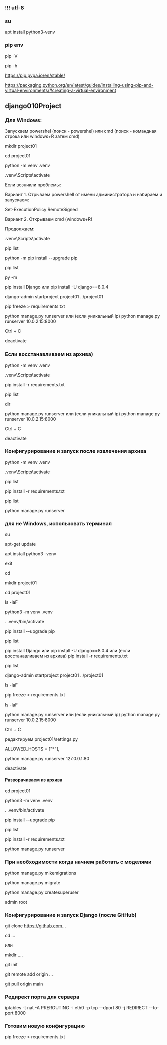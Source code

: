 ### !!! utf-8

### su

apt install python3-venv

### pip env


pip -V

pip -h

https://pip.pypa.io/en/stable/

https://packaging.python.org/en/latest/guides/installing-using-pip-and-virtual-environments/#creating-a-virtual-environment



## django010Project


### Для Windows: 

Запускаем powershel (поиск - powershel) или cmd (поиск - командная строка или windows+R  затем cmd)

mkdir project01

cd project01


python -m venv .venv

.venv\Scripts\activate

Если возникли проблемы:

Вариант 1. Отрываем powershell от имени администратора и набираем и запускаем:

Set-ExecutionPolicy RemoteSigned 


Вариант 2. Открываем cmd (windows+R)

Продолжаем: 


.venv\Scripts\activate

pip list

python -m pip install --upgrade pip

pip list

py -m 

pip install Django или  pip install -U django==8.0.4

django-admin startproject project01 ../project01

pip freeze > requirements.txt

python manage.py runserver или (если уникальный ip)  python manage.py runserver 10.0.2.15:8000

Ctrl + C

deactivate


### Если восстанавливаем из архива) 

python -m venv .venv

.venv\Scripts\activate


pip install -r requirements.txt  

pip list

dir


python manage.py runserver или (если уникальный ip)  python manage.py runserver 10.0.2.15:8000

Ctrl + C

deactivate



### Конфигурирование и запуск после извлечения архива

python -m venv .venv

.venv\Scripts\activate

pip list

pip install -r requirements.txt

pip list

python manage.py runserver 

### для не Windows, использовать терминал

 
su

apt-get update

apt install python3 -venv

exit

cd

mkdir project01

cd project01

ls -laF

python3 -m venv .venv

. .venv/bin/activate

pip install --upgrade pip

pip list

pip install Django или  pip install -U django==8.0.4 или (если восстанавливаем из архива) pip install -r requirements.txt  

pip list

django-admin startproject project01 ../project01

ls -laF

pip freeze > requirements.txt

ls -laF

python manage.py runserver или (если уникальный ip)  python manage.py runserver 10.0.2.15:8000

Ctrl + C

редактируем project01/settings.py

ALLOWED_HOSTS = ["*"],

python manage.py runserver 127.0.0.1:80

deactivate

#### Разворачиваем из архива 

cd project01

python3 -m venv .venv

. .venv/bin/activate

pip install --upgrade pip

pip list

pip install -r requirements.txt

python manage.py runserver



### При необходимости когда начнем работать с моделями
 
python manage.py mikemigrations

python manage.py migrate

python manage.py createsuperuser

admin root

### Конфигурирование и запуск Django (после GitHub)

git clone https://github.com...

cd ... 

или

mkdir ....

git init

git remote add origin ...

git pull origin main





### Редирект порта для сервера
iptables -t nat -A PREROUTING -i eth0 -p tcp --dport 80 -j REDIRECT --to-port 8000

### Готовим новую конфигурацию 

pip freeze > requirements.txt

